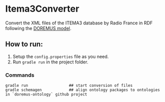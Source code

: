 Itema3Converter
===============

Convert the XML files of the ITEMA3 database by Radio France in RDF following the [DOREMUS model][1].

## How to run:

1. Setup the `config.properties` file as you need.
2. Run `gradle run` in the project folder.

### Commands

    gradle run                  ## start conversion of files
    gradle schemagen            ## align ontology packages to ontologies in `doremus-ontology` github project
[comment]: # (   gradle updateVocabularies   ## sync the vocabularies with the knowledge-base repo )

[1]: https://drive.google.com/file/d/0B_nxZpGQv9GKZmpKRGl2dmRENGc/view